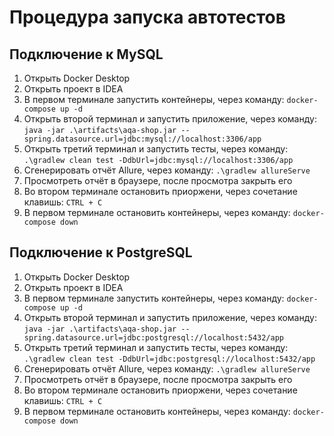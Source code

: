 # Процедура запуска автотестов

## Подключение к MySQL

1. Открыть Docker Desktop
2. Открыть проект в IDEA
3. В первом терминале запустить контейнеры, через команду: `docker-compose up -d`
4. Открыть второй терминал и запустить приложение, через команду: `java -jar .\artifacts\aqa-shop.jar --spring.datasource.url=jdbc:mysql://localhost:3306/app`
5. Открыть третий терминал и запустить тесты, через команду: `.\gradlew clean test -DdbUrl=jdbc:mysql://localhost:3306/app`
6. Сгенерировать отчёт Allure, через команду: `.\gradlew allureServe`
7. Просмотреть отчёт в браузере, после просмотра закрыть его
8. Во втором терминале остановить приоржени, через сочетание клавишь: `CTRL + C`
9. В первом терминале остановить контейнеры, через команду: `docker-compose down`

## Подключение к PostgreSQL

1. Открыть Docker Desktop
2. Открыть проект в IDEA
3. В первом терминале запустить контейнеры, через команду: `docker-compose up -d`
4. Открыть второй терминал и запустить приложение, через команду: `java -jar .\artifacts\aqa-shop.jar --spring.datasource.url=jdbc:postgresql://localhost:5432/app`
5. Открыть третий терминал и запустить тесты, через команду: `.\gradlew clean test -DdbUrl=jdbc:postgresql://localhost:5432/app`
6. Сгенерировать отчёт Allure, через команду: `.\gradlew allureServe`
7. Просмотреть отчёт в браузере, после просмотра закрыть его
8. Во втором терминале остановить приоржени, через сочетание клавишь: `CTRL + C`
9. В первом терминале остановить контейнеры, через команду: `docker-compose down`